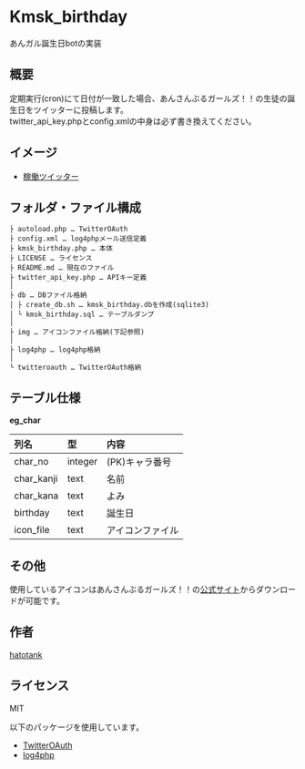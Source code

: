# Kmsk_birthday
あんガル誕生日botの実装

## 概要
定期実行(cron)にて日付が一致した場合、あんさんぶるガールズ！！の生徒の誕生日をツイッターに投稿します。  
twitter_api_key.phpとconfig.xmlの中身は必ず書き換えてください。  

## イメージ
- [稼働ツイッター](https://twitter.com/kmsk_book_club)

## フォルダ・ファイル構成
```
├ autoload.php … TwitterOAuth
├ config.xml … log4phpメール送信定義
├ kmsk_birthday.php … 本体
├ LICENSE … ライセンス
├ README.md … 現在のファイル
├ twitter_api_key.php … APIキー定義
│
├ db … DBファイル格納
│ ├ create_db.sh … kmsk_birthday.dbを作成(sqlite3)
│ └ kmsk_birthday.sql … テーブルダンプ
│
├ img … アイコンファイル格納(下記参照)
│
├ log4php … log4php格納
│
└ twitteroauth … TwitterOAuth格納
```

## テーブル仕様
**eg_char**

|列名|型|内容|
|:---|:---|:---|
|char_no|integer|(PK)キャラ番号|
|char_kanji|text|名前|
|char_kana|text|よみ|
|birthday|text|誕生日|
|icon_file|text|アイコンファイル|

## その他
使用しているアイコンはあんさんぶるガールズ！！の[公式サイト](http://kimisaki.happyelements.co.jp/)からダウンロードが可能です。

## 作者
[hatotank](https://github.com/hatotank)

## ライセンス
MIT

以下のパッケージを使用しています。
- [TwitterOAuth](https://twitteroauth.com/)
- [log4php](https://logging.apache.org/log4php/)